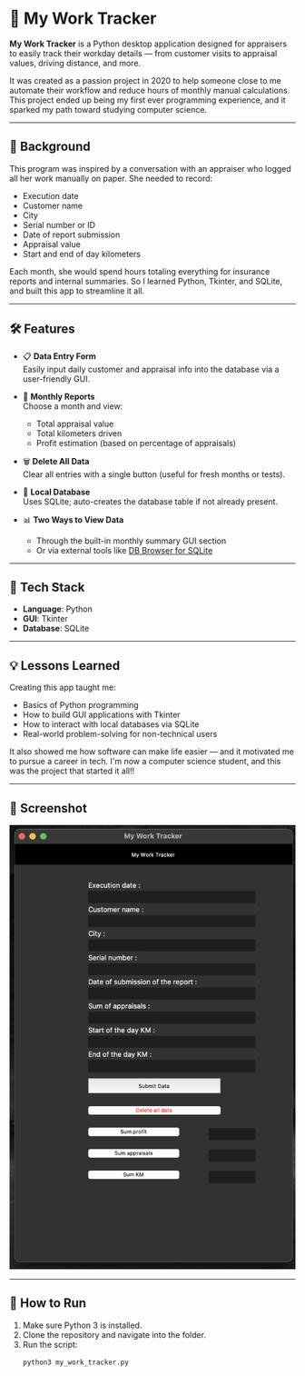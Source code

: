 # 🧾 My Work Tracker

**My Work Tracker** is a Python desktop application designed for appraisers to easily track their workday details — from customer visits to appraisal values, driving distance, and more.

It was created as a passion project in 2020 to help someone close to me automate their workflow and reduce hours of monthly manual calculations. This project ended up being my first ever programming experience, and it sparked my path toward studying computer science.

---

## 🧠 Background

This program was inspired by a conversation with an appraiser who logged all her work manually on paper. She needed to record:
- Execution date
- Customer name
- City
- Serial number or ID
- Date of report submission
- Appraisal value
- Start and end of day kilometers

Each month, she would spend hours totaling everything for insurance reports and internal summaries. So I learned Python, Tkinter, and SQLite, and built this app to streamline it all.

---

## 🛠 Features

- 📋 **Data Entry Form**  
  Easily input daily customer and appraisal info into the database via a user-friendly GUI.

- 📆 **Monthly Reports**  
  Choose a month and view:
  - Total appraisal value
  - Total kilometers driven
  - Profit estimation (based on percentage of appraisals)

- 🗑️ **Delete All Data**  
  Clear all entries with a single button (useful for fresh months or tests).

- 💾 **Local Database**  
  Uses SQLite; auto-creates the database table if not already present.

- 📊 **Two Ways to View Data**  
  - Through the built-in monthly summary GUI section  
  - Or via external tools like [DB Browser for SQLite](https://sqlitebrowser.org/)

---

## 🧱 Tech Stack

- **Language**: Python  
- **GUI**: Tkinter  
- **Database**: SQLite  

---

## 💡 Lessons Learned

Creating this app taught me:
- Basics of Python programming
- How to build GUI applications with Tkinter
- How to interact with local databases via SQLite
- Real-world problem-solving for non-technical users

It also showed me how software can make life easier — and it motivated me to pursue a career in tech. 
I'm now a computer science student, and this was the project that started it all!!

---

## 📸 Screenshot

![GUI Screenshot](./images/gui.png)

---

## 🚀 How to Run

1. Make sure Python 3 is installed.
2. Clone the repository and navigate into the folder.
3. Run the script:
   ```bash
   python3 my_work_tracker.py
